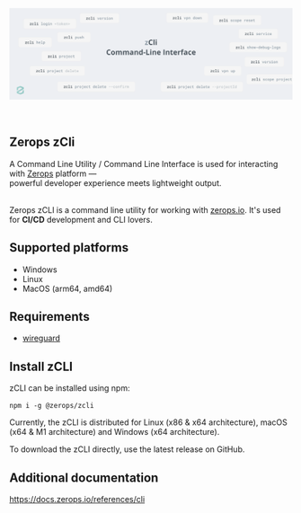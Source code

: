 ![Zerops](https://github.com/zeropsio/recipe-shared-assets/blob/main/covers/svg/cover-zcli.svg)

<p align="center">
  <br/>
  <h2>Zerops zCli</h2>
   A Command Line Utility / Command Line Interface is used for interacting with <a href="https://zerops.io/">Zerops</a> platform &mdash;
  <br/>
  powerful developer experience meets lightweight output.
  <br/><br/>
</p>

Zerops zCLI is a command line utility for working with [zerops.io](https://zerops.io). It's used 
for **CI/CD** development and CLI lovers.

## Supported platforms

* Windows
* Linux
* MacOS (arm64, amd64)

## Requirements

* [wireguard](https://www.wireguard.com)

## Install zCLI
zCLI can be installed using npm:

```
npm i -g @zerops/zcli
```

Currently, the zCLI is distributed for Linux (x86 & x64 architecture), macOS (x64 & M1 architecture) and Windows (x64 architecture).

To download the zCLI directly, use the latest release on GitHub.

## Additional documentation

https://docs.zerops.io/references/cli
